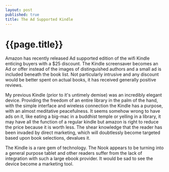 ```yaml
---
layout: post
published: true
title: The Ad Supported Kindle
---
```

# {{page.title}}
Amazon has recently released Ad supported edition of the wifi Kindle enticing
buyers with a $25 discount. The Kindle screensaver becomes an Ad or offer instead
of the images of distinguished authors and a small ad is included beneath the book
list. Not particularly intrusive and any discount would be better spent on actual
books, it has received generally positive reviews.

My previous Kindle (prior to it's untimely demise) was an incredibly elegant device.
Providing the freedom of
an entire library in the palm of the hand, with the simple interface and wireless
connection the Kindle has a purpose, with an almost meditative peacefulness.
It seems somehow wrong to have ads on it, like eating a big-mac in
a buddhist temple or yelling in a library, it may have all the function
of a regular kindle but amazon is right to reduce the price because it is worth less.
The shear knowledge that the reader has been invaded by direct marketing, which
will doubtlessly become targeted based upon book selections, devalues it.

The Kindle is a rare gem of technology. The Nook appears to be turning into
a general purpose tablet and other readers suffer from the lack of integration
with such a large ebook provider. It would be sad to see the device become a
marketing tool.
